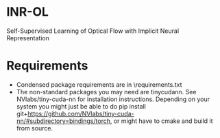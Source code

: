 # INR-OL
Self-Supervised Learning of Optical Flow with Implicit Neural Representation

# Requirements
* Condensed package requirements are in \requirements.txt
* The non-standard packages you may need are tinycudann. See NVlabs/tiny-cuda-nn for installation instructions. Depending on your system you might just be able to do pip install git+https://github.com/NVlabs/tiny-cuda-nn/#subdirectory=bindings/torch, or might have to cmake and build it from source.
